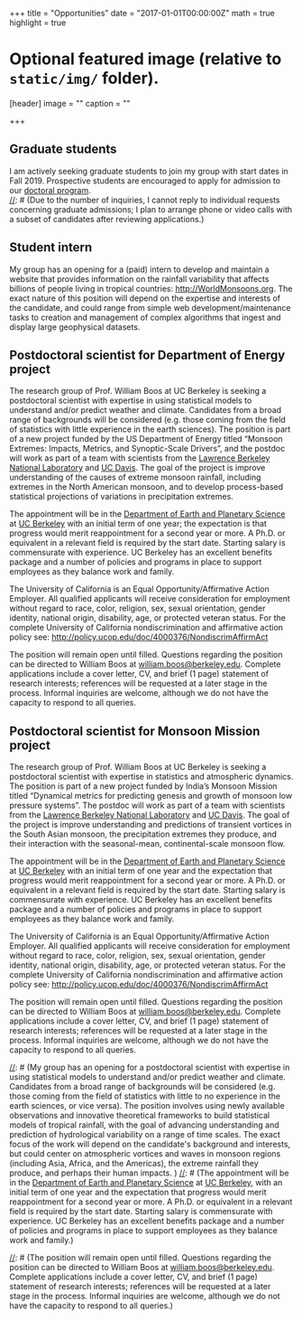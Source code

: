 +++
title = "Opportunities"
date = "2017-01-01T00:00:00Z"
math = true 
highlight = true 

# Optional featured image (relative to `static/img/` folder).
[header]
image = ""
caption = ""

+++



## Graduate students

I am actively seeking graduate students to join my group with start dates in Fall 2019.  Prospective students are encouraged to apply for admission to our [doctoral program](http://eps.berkeley.edu/graduate-students).  
[//]: # (Due to the number of inquiries, I cannot reply to individual requests concerning graduate admissions; I plan to arrange phone or video calls with a subset of candidates after reviewing applications.)

## Student intern

My group has an opening for a (paid) intern to develop and maintain a website that provides information on the 
rainfall variability that affects billions of people living in tropical countries:
http://WorldMonsoons.org.  The exact nature of this position will depend on the expertise and 
interests of the candidate, and could range from simple web development/maintenance tasks to creation and
management of complex algorithms that ingest and display large geophysical datasets.


## Postdoctoral scientist for Department of Energy project

The research group of Prof. William Boos at UC Berkeley is seeking a postdoctoral scientist with expertise in using statistical models to understand and/or predict weather and climate.  Candidates from a broad range of backgrounds will be considered (e.g. those coming from the field of statistics with little experience in the earth sciences).  The position is part of a new project funded by the US Department of Energy titled “Monsoon Extremes:  Impacts, Metrics, and Synoptic-Scale Drivers”, and the postdoc will work as part of a team with scientists from the [Lawrence Berkeley National Laboratory](https://eesa.lbl.gov/our-divisions/climate-ecosystem-sciences/) and [UC Davis](http://lawr.ucdavis.edu).  The goal of the project is improve understanding of the causes of extreme monsoon rainfall, including extremes in the North American monsoon, and to develop process-based statistical projections of variations in precipitation extremes.

The appointment will be in the [Department of Earth and Planetary Science](http://eps.berkeley.edu) at [UC Berkeley](http://berkeley.edu) with an initial term of one year; the expectation is that progress would merit reappointment for a second year or more.  A Ph.D. or equivalent in a relevant field is required by the start date.  Starting salary is commensurate with experience.  UC Berkeley has an excellent benefits package and a number of policies and programs in place to support employees as they balance work and family.

The University of California is an Equal Opportunity/Affirmative Action Employer. All qualified applicants will receive consideration for employment without regard to race, color, religion, sex, sexual orientation, gender identity, national origin, disability, age, or protected veteran status. For the complete University of California nondiscrimination and affirmative action policy see: http://policy.ucop.edu/doc/4000376/NondiscrimAffirmAct 

The position will remain open until filled.  Questions regarding the position can be directed to William Boos at william.boos@berkeley.edu.  Complete applications include a cover letter, CV, and brief (1 page) statement of research interests; references will be requested at a later stage in the process.  Informal inquiries are welcome, although we do not have the capacity to respond to all queries.

## Postdoctoral scientist for Monsoon Mission project

The research group of Prof. William Boos at UC Berkeley is seeking a postdoctoral scientist with expertise in statistics and atmospheric dynamics.  The position is part of a new project funded by India’s Monsoon Mission titled “Dynamical metrics for predicting genesis and growth of monsoon low pressure systems”.  The postdoc will work as part of a team with scientists from the [Lawrence Berkeley National Laboratory](https://eesa.lbl.gov/our-divisions/climate-ecosystem-sciences/) and [UC Davis](http://lawr.ucdavis.edu).  The goal of the project is improve understanding and predictions of transient vortices in the South Asian monsoon, the precipitation extremes they produce, and their interaction with the seasonal-mean, continental-scale monsoon flow.

The appointment will be in the [Department of Earth and Planetary Science](http://eps.berkeley.edu) at [UC Berkeley](http://berkeley.edu) with an initial term of one year and the expectation that progress would merit reappointment for a second year or more.  A Ph.D. or equivalent in a relevant field is required by the start date.  Starting salary is commensurate with experience.  UC Berkeley has an excellent benefits package and a number of policies and programs in place to support employees as they balance work and family.

The University of California is an Equal Opportunity/Affirmative Action Employer. All qualified applicants will receive consideration for employment without regard to race, color, religion, sex, sexual orientation, gender identity, national origin, disability, age, or protected veteran status. For the complete University of California nondiscrimination and affirmative action policy see: http://policy.ucop.edu/doc/4000376/NondiscrimAffirmAct 

The position will remain open until filled.  Questions regarding the position can be directed to William Boos at william.boos@berkeley.edu.  Complete applications include a cover letter, CV, and brief (1 page) statement of research interests; references will be requested at a later stage in the process.  Informal inquiries are welcome, although we do not have the capacity to respond to all queries.




[//]: # (## Postdoctoral scientist)

[//]: # (My group has an opening for a postdoctoral scientist with expertise in using statistical models to understand and/or predict weather and climate.  Candidates from a broad range of backgrounds will be considered (e.g. those coming from the field of statistics with little to no experience in the earth sciences, or vice versa).  The position involves using newly available observations and innovative theoretical frameworks to build statistical models of tropical rainfall, with the goal of advancing understanding and prediction of hydrological variability on a range of time scales.  The exact focus of the work will depend on the candidate's background and interests, but could center on atmospheric vortices and waves in monsoon regions (including Asia, Africa, and the Americas), the extreme rainfall they produce, and perhaps their human impacts. )
[//]: # (The appointment will be in the [Department of Earth and Planetary Science](http://eps.berkeley.edu) at [UC Berkeley](http://berkeley.edu), with an initial term of one year and the expectation that progress would merit reappointment for a second year or more.  A Ph.D. or equivalent in a relevant field is required by the start date.  Starting salary is commensurate with experience.  UC Berkeley has an excellent benefits package and a number of policies and programs in place to support employees as they balance work and family.)

[//]: # (The University of California is an Equal Opportunity/Affirmative Action Employer. All qualified applicants will receive consideration for employment without regard to race, color, religion, sex, sexual orientation, gender identity, national origin, disability, age, or protected veteran status. For the complete University of California nondiscrimination and affirmative action policy see: http://policy.ucop.edu/doc/4000376/NondiscrimAffirmAct )

[//]: # (The position will remain open until filled.  Questions regarding the position can be directed to William Boos at william.boos@berkeley.edu.  Complete applications include a cover letter, CV, and brief (1 page) statement of research interests; references will be requested at a later stage in the process.  Informal inquiries are welcome, although we do not have the capacity to respond to all queries.)



